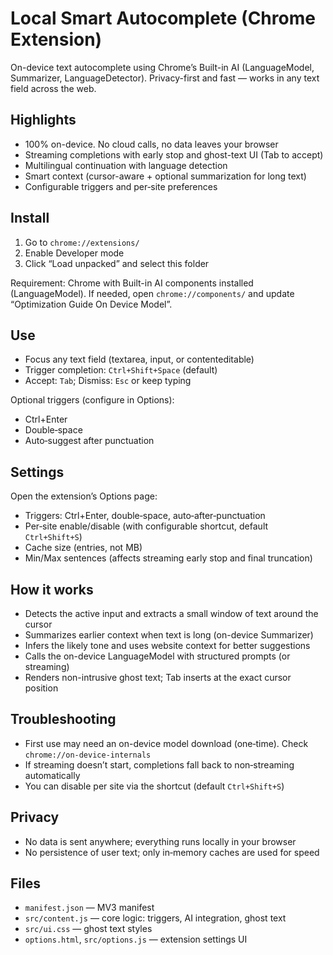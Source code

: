# Local Smart Autocomplete (Chrome Extension)

On-device text autocomplete using Chrome’s Built-in AI (LanguageModel, Summarizer, LanguageDetector). Privacy-first and fast — works in any text field across the web.

## Highlights
- 100% on-device. No cloud calls, no data leaves your browser
- Streaming completions with early stop and ghost-text UI (Tab to accept)
- Multilingual continuation with language detection
- Smart context (cursor-aware + optional summarization for long text)
- Configurable triggers and per‑site preferences

## Install
1. Go to `chrome://extensions/`
2. Enable Developer mode
3. Click “Load unpacked” and select this folder

Requirement: Chrome with Built-in AI components installed (LanguageModel). If needed, open `chrome://components/` and update “Optimization Guide On Device Model”.

## Use
- Focus any text field (textarea, input, or contenteditable)
- Trigger completion: `Ctrl+Shift+Space` (default)
- Accept: `Tab`; Dismiss: `Esc` or keep typing

Optional triggers (configure in Options):
- Ctrl+Enter
- Double‑space
- Auto‑suggest after punctuation

## Settings
Open the extension’s Options page:
- Triggers: Ctrl+Enter, double‑space, auto‑after‑punctuation
- Per‑site enable/disable (with configurable shortcut, default `Ctrl+Shift+S`)
- Cache size (entries, not MB)
- Min/Max sentences (affects streaming early stop and final truncation)

## How it works
- Detects the active input and extracts a small window of text around the cursor
- Summarizes earlier context when text is long (on-device Summarizer)
- Infers the likely tone and uses website context for better suggestions
- Calls the on-device LanguageModel with structured prompts (or streaming)
- Renders non-intrusive ghost text; Tab inserts at the exact cursor position

## Troubleshooting
- First use may need an on-device model download (one‑time). Check `chrome://on-device-internals`
- If streaming doesn’t start, completions fall back to non‑streaming automatically
- You can disable per site via the shortcut (default `Ctrl+Shift+S`)

## Privacy
- No data is sent anywhere; everything runs locally in your browser
- No persistence of user text; only in‑memory caches are used for speed

## Files
- `manifest.json` — MV3 manifest
- `src/content.js` — core logic: triggers, AI integration, ghost text
- `src/ui.css` — ghost text styles
- `options.html`, `src/options.js` — extension settings UI